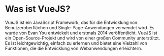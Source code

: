 # Was ist VueJS? 

VueJS ist ein JavaScript Framework, das für die Entwicklung von Benutzeroberflächen und Single-Page-Anwendungen verwendet wird. Es wurde von Evan You entwickelt und erstmals 2014 veröffentlicht. VueJS ist ein Open-Source-Projekt und wird von einer großen Community unterstützt. Es ist leichtgewichtig, einfach zu erlernen und bietet eine Vielzahl von Funktionen, die die Entwicklung von Webanwendungen erleichtern.



